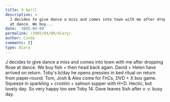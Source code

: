 ```yaml
---
title: 9 April
description: >-
  J decides to give dance a miss and comes into town with me after dropping Rose
  at dance. We buy...
date: '2005-04-09'
permalink: /2005/04/09/diary/
author: Cindy
comments: []
type: Diary
---
```


J decides to give dance a miss and comes into town with me after dropping Rose at dance. We buy fish + then head back again. David + Helen have arrived on return. Toby's b/day he opens pressies in bed ritual on return from paper-round. Tom, Josh & Alex come for FnCs, DVD + X box game. Squeeze in sparkling + crostini + salmon supper with H+D. Hectic, but lovely day. So very happy too see Toby 14. Dave leaves 5ish after v. v. busy day.
